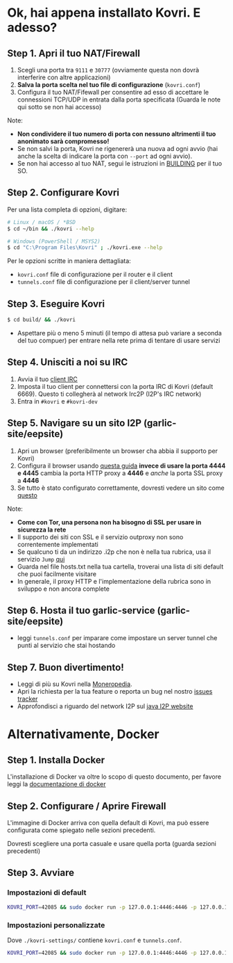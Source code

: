 # Ok, hai appena installato Kovri. E adesso?

## Step 1. Apri il tuo NAT/Firewall
1.  Scegli una porta tra ```9111``` e ```30777``` (ovviamente questa non dovrà interferire con altre applicazioni)
2. **Salva la porta scelta nel tuo file di configurazione** (`kovri.conf`)
3. Configura il tuo NAT/Fifewall per consentire ad esso di accettare le connessioni TCP/UDP in entrata dalla porta specificata (Guarda le note qui sotto se non hai accesso)

Note:

- **Non condividere il tuo numero di porta con nessuno altrimenti il tuo anonimato sarà compromesso!**
- Se non salvi la porta, Kovri ne rigenererà una nuova ad ogni avvio (hai anche la scelta di indicare la porta con `--port` ad ogni avvio).
- Se non hai accesso al tuo NAT, segui le istruzioni in [BUILDING](https://github.com/monero-project/kovri-docs/blob/master/i18n/it/building.md) per il tuo SO.

## Step 2. Configurare Kovri

Per una lista completa di opzioni, digitare:

```bash
# Linux / macOS / *BSD
$ cd ~/bin && ./kovri --help
```

```bash
# Windows (PowerShell / MSYS2)
$ cd "C:\Program Files\Kovri" ; ./kovri.exe --help
```

Per le opzioni scritte in maniera dettagliata:

- `kovri.conf` file di configurazione per il router e il client
- `tunnels.conf` file di configurazione per il client/server tunnel

## Step 3. Eseguire Kovri
```bash
$ cd build/ && ./kovri
```

- Aspettare più o meno 5 minuti (il tempo di attesa può variare a seconda del tuo compuer) per entrare nella rete prima di tentare di usare servizi

## Step 4. Unisciti a noi su IRC
1. Avvia il tuo [client IRC](https://en.wikipedia.org/wiki/List_of_IRC_clients)
2. Imposta il tuo client per connettersi con la porta IRC di Kovri (default 6669). Questo ti collegherà al network Irc2P (I2P's IRC network)
3. Entra in  `#kovri` e `#kovri-dev`

## Step 5. Navigare su un sito I2P (garlic-site/eepsite)
1. Apri un browser (preferibilmente un browser cha abbia il supporto per Kovri)
2. Configura il browser usando [questa guida](https://geti2p.net/en/about/browser-config) **invece di usare la porta 4444 e 4445** cambia la porta HTTP proxy a **4446** e *anche* la porta SSL proxy a **4446**
3. Se tutto è stato configurato correttamente, dovresti vedere un sito come [questo](http://check.kovri.i2p)

Note:

- **Come con Tor, una persona non ha bisogno di SSL per usare in sicurezza la rete**
- Il supporto dei siti con SSL e il servizio outproxy non sono correntemente implementati
- Se qualcuno ti da un indirizzo .i2p che non è nella tua rubrica,  usa il servizio  `Jump` [qui](http://stats.i2p/i2p/lookup.html)
- Guarda nel file hosts.txt nella tua cartella, troverai una lista di siti default che puoi facilmente visitare 
- In generale, il proxy HTTP e l'implementazione della rubrica sono in sviluppo e non ancora complete

## Step 6. Hosta il tuo garlic-service (garlic-site/eepsite)
- leggi `tunnels.conf` per imparare come impostare un server tunnel che punti al servizio che stai hostando

## Step 7. Buon divertimento!
- Leggi di più su Kovri nella [Moneropedia](https://getmonero.org/resources/moneropedia/kovri.html).
- Apri la richiesta per la tua feature o reporta un bug nel nostro [issues tracker](https://github.com/monero-project/kovri/issues)
- Approfondisci a riguardo del network I2P sul [java I2P website](https://geti2p.net/en/docs)

# Alternativamente, Docker

## Step 1. Installa Docker
L'installazione di Docker va oltre lo scopo di questo documento, per favore leggi la [documentazione di docker](https://docs.docker.com/engine/installation/)

## Step 2. Configurare / Aprire Firewall

L'immagine di Docker arriva con quella default di Kovri, ma può essere configurata come spiegato nelle sezioni precedenti.

Dovresti scegliere una porta casuale e usare quella porta (guarda sezioni precedenti)

## Step 3. Avviare

### Impostazioni di default
```bash
KOVRI_PORT=42085 && sudo docker run -p 127.0.0.1:4446:4446 -p 127.0.0.1:6669:6669 -p $KOVRI_PORT --env KOVRI_PORT=$KOVRI_PORT geti2p/kovri
```

### Impostazioni personalizzate
Dove `./kovri-settings/` contiene `kovri.conf` e `tunnels.conf`.
```bash
KOVRI_PORT=42085 && sudo docker run -p 127.0.0.1:4446:4446 -p 127.0.0.1:6669:6669 -p $KOVRI_PORT --env KOVRI_PORT=$KOVRI_PORT -v kovri-settings:/home/kovri/.kovri/config:ro geti2p/kovri
```

